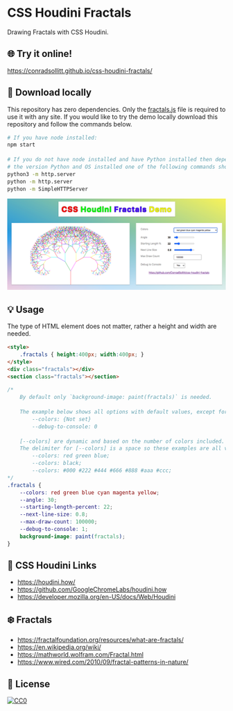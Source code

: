 # CSS Houdini Fractals

Drawing Fractals with CSS Houdini. 

## 🌐 Try it online!

https://conradsollitt.github.io/css-houdini-fractals/

## 🚀 Download locally

This repository has zero dependencies. Only the [fractals.js](fractals.js) file is required to use it with any site. If you would like to try the demo locally download this repository and follow the commands below.

```bash
# If you have node installed:
npm start

# If you do not have node installed and have Python installed then depending on
# the version Python and OS installed one of the following commands should work:
python3 -m http.server
python -m http.server
python -m SimpleHTTPServer
```

<img src="css-houdini-fractals.png" alt="CSS Houdini Fractals">

## 💡 Usage

The type of HTML element does not matter, rather a height and width are needed.

```html
<style>
    .fractals { height:400px; width:400px; }
</style>
<div class="fractals"></div>
<section class="fractals"></section>
```

```css
/*
    By default only `background-image: paint(fractals)` is needed.

    The example below shows all options with default values, except for:
        --colors: {Not set}
        --debug-to-console: 0

    [--colors] are dynamic and based on the number of colors included.
    The delimiter for [--colors] is a space so these examples are all valid:
        --colors: red green blue;
        --colors: black;
        --colors: #000 #222 #444 #666 #888 #aaa #ccc;
*/
.fractals {
    --colors: red green blue cyan magenta yellow;
    --angle: 30;
    --starting-length-percent: 22; 
    --next-line-size: 0.8;
    --max-draw-count: 100000;
    --debug-to-console: 1;
    background-image: paint(fractals);
}
```

## 🎨 CSS Houdini Links

* https://houdini.how/
* https://github.com/GoogleChromeLabs/houdini.how
* https://developer.mozilla.org/en-US/docs/Web/Houdini

## ❄️ Fractals

* https://fractalfoundation.org/resources/what-are-fractals/
* https://en.wikipedia.org/wiki/
* https://mathworld.wolfram.com/Fractal.html
* https://www.wired.com/2010/09/fractal-patterns-in-nature/

## 📝 License

[![CC0](https://licensebuttons.net/p/zero/1.0/88x31.png)](https://creativecommons.org/publicdomain/zero/1.0/)
